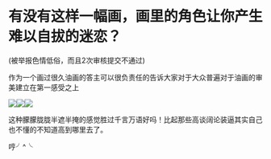 # 有没有这样一幅画，画里的角色让你产生难以自拔的迷恋？

(被举报色情低俗，而且2次审核提交不通过)

作为一个画过很久油画的答主可以很负责任的告诉大家对于大众普遍对于油画的审美建立在第一感受之上

![](https://pic1.zhimg.com/50/v2-91d106e96fb3014c3e7a1f35151a5be3_b.jpg)![](https://pic4.zhimg.com/50/v2-3137599fcfdbe179c70eb24f2226c741_b.jpg)![](https://pic2.zhimg.com/50/v2-15f817931594a1eb20a704438b4d7fcb_b.jpg)

这种朦朦胧胧半遮半掩的感觉胜过千言万语好吗！比起那些高谈阔论装逼其实自己也不懂的不知道高到哪里去了。

哼╯^╰
